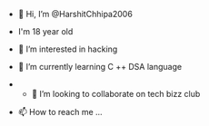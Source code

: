- 👋 Hi, I’m @HarshitChhipa2006
- I'm 18 year old
  
- 👀 I’m interested in hacking
- 🌱 I’m currently learning C ++ DSA language
- - 💞️ I’m looking to collaborate on tech bizz club
- 📫 How to reach me ...

<!---
HarshitChhipa2006/HarshitChhipa2006 is a ✨ special ✨ repository because its `README.md` (this file) appears on your GitHub profile.
You can click the Preview link to take a look at your changes.
--->
